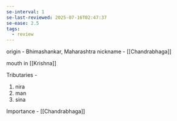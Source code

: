 ```yaml
---
se-interval: 1
se-last-reviewed: 2025-07-16T02:47:37
se-ease: 2.5
tags:
  - review
---
```

origin - Bhimashankar, Maharashtra
nickname - [[Chandrabhaga]]

mouth in [[Krishna]]

Tributaries -
1. nira
2. man
3. sina

Importance - [[Chandrabhaga]]
